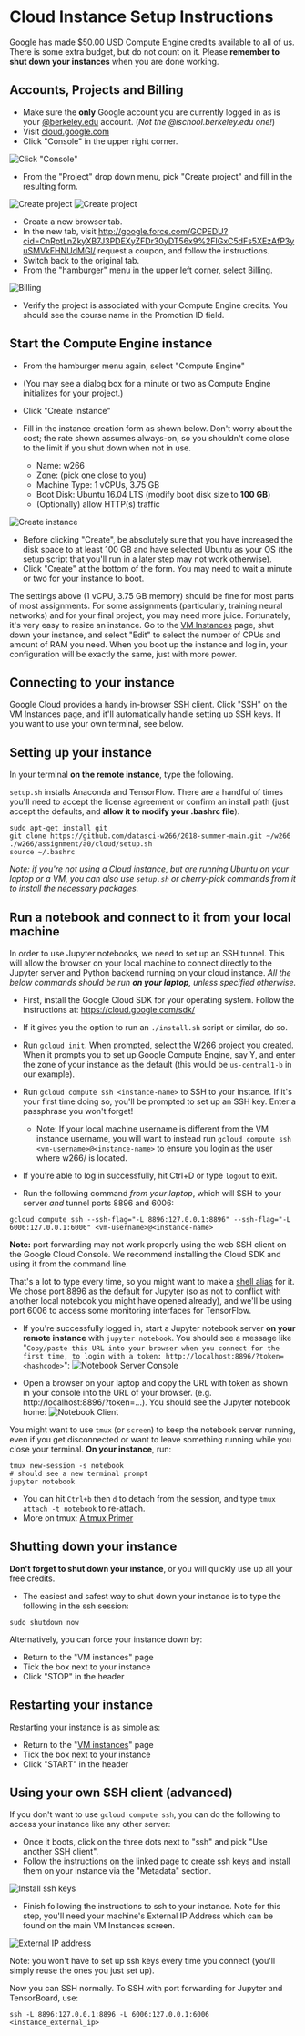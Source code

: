 Cloud Instance Setup Instructions
=================================

Google has made $50.00 USD Compute Engine credits available to all of us.  There is some extra budget, but do not count on it.  Please **remember to shut down your instances** when you are done working.

Accounts, Projects and Billing
------------------------------

*  Make sure the **only** Google account you are currently logged in as is your [@berkeley.edu](http://bmail.berkeley.edu/) account. (_Not the @ischool.berkeley.edu one!_) 
*  Visit [cloud.google.com](http://cloud.google.com)
*  Click "Console" in the upper right corner.

![Click "Console"](screenshots/1-console.png "Click console")

*  From the "Project" drop down menu, pick "Create project" and fill in the resulting form.

![Create project](screenshots/2-createproject.png "Create project")
![Create project](screenshots/3-newprojectdetails-adv-options.png "Create project")

*  Create a new browser tab.
*  In the new tab, visit http://google.force.com/GCPEDU?cid=CnRptLnZkyXB7J3PDEXyZFDr30yDT56x9%2FIGxC5dFs5XEzAfP3yuSMVkFHNUdMGl/ request a coupon, and follow the instructions.
*  Switch back to the original tab.
*  From the "hamburger" menu in the upper left corner, select Billing.

![Billing](screenshots/4-billing.png "Billing")

*  Verify the project is associated with your Compute Engine credits. You should see the course name in the Promotion ID field.

Start the Compute Engine instance
---------------------------------
*  From the hamburger menu again, select "Compute Engine"
*  (You may see a dialog box for a minute or two as Compute Engine initializes for your project.)
*  Click "Create Instance"
*  Fill in the instance creation form as shown below. Don't worry about the cost; the rate shown assumes always-on, so you shouldn't come close to the limit if you shut down when not in use.

    * Name: w266
    * Zone: (pick one close to you)
    * Machine Type: 1 vCPUs, 3.75 GB
    * Boot Disk: Ubuntu 16.04 LTS (modify boot disk size to **100 GB**)
    * (Optionally) allow HTTP(s) traffic

![Create instance](screenshots/6-createinstance.png "Create instance")

*  Before clicking "Create", be absolutely sure that you have increased the disk space to at least 100 GB and have selected Ubuntu as your OS (the setup script that you'll run in a later step may not work otherwise).
*  Click "Create" at the bottom of the form.  You may need to wait a minute or two for your instance to boot.

The settings above (1 vCPU, 3.75 GB memory) should be fine for most parts of most assignments. For some assignments (particularly, training neural networks) and for your final project, you may need more juice. Fortunately, it's very easy to resize an instance. Go to the [VM Instances](https://console.cloud.google.com/compute/instances) page, shut down your instance, and select "Edit" to select the number of CPUs and amount of RAM you need. When you boot up the instance and log in, your configuration will be exactly the same, just with more power.

Connecting to your instance
---------------------------
Google Cloud provides a handy in-browser SSH client. Click "SSH" on the VM Instances page, and it'll automatically handle setting up SSH keys. If you want to use your own terminal, see below.

Setting up your instance
------------------------
In your terminal **on the remote instance**, type the following.

`setup.sh` installs Anaconda and TensorFlow. There are a handful of times you'll need to accept the license agreement or confirm an install path (just accept the defaults, and **allow it to modify your .bashrc file**).

```
sudo apt-get install git
git clone https://github.com/datasci-w266/2018-summer-main.git ~/w266
./w266/assignment/a0/cloud/setup.sh
source ~/.bashrc
```

_Note: if you're not using a Cloud instance, but are running Ubuntu on your laptop or a VM, you can also use `setup.sh` or cherry-pick commands from it to install the necessary packages._

Run a notebook and connect to it from your local machine
--------------------------------------------------------
In order to use Jupyter notebooks, we need to set up an SSH tunnel. This will allow the browser on your local machine to connect directly to the Jupyter server and Python backend running on your cloud instance. _All the below commands should be run **on your laptop**, unless specified otherwise._

* First, install the Google Cloud SDK for your operating system. Follow the instructions at: https://cloud.google.com/sdk/
* If it gives you the option to run an `./install.sh` script or similar, do so.
* Run `gcloud init`. When prompted, select the W266 project you created. When it prompts you to set up Google Compute Engine, say Y, and enter the zone of your instance as the default (this would be `us-central1-b` in our example).

* Run `gcloud compute ssh <instance-name>` to SSH to your instance. If it's your first time doing so, you'll be prompted to set up an SSH key. Enter a passphrase you won't forget!
  * Note:  If your local machine username is different from the VM instance username, you will want to instead run `gcloud compute ssh <vm-username>@<instance-name>` to ensure you login as the user where w266/ is located.
* If you're able to log in successfully, hit Ctrl+D or type `logout` to exit.

* Run the following command *from your laptop*, which will SSH to your server _and_ tunnel ports 8896 and 6006:
```
gcloud compute ssh --ssh-flag="-L 8896:127.0.0.1:8896" --ssh-flag="-L 6006:127.0.0.1:6006" <vm-username>@<instance-name>
```
**Note:** port forwarding may not work properly using the web SSH client on the Google Cloud Console. We recommend installing the Cloud SDK and using it from the command line.

That's a lot to type every time, so you might want to make a [shell alias](https://www.digitalocean.com/community/tutorials/an-introduction-to-useful-bash-aliases-and-functions) for it. We chose port 8896 as the default for Jupyter (so as not to conflict with another local notebook you might have opened already), and we'll be using port 6006 to access some monitoring interfaces for TensorFlow.

* If you're successfully logged in, start a Jupyter notebook server **on your remote instance** with `jupyter notebook`. You should see a message like "`Copy/paste this URL into your browser when you connect for the first time, to login with a token: http://localhost:8896/?token=<hashcode>`":
![Notebook Server Console](screenshots/nbserver2.png "Notebook Server Console")

* Open a browser on your laptop and copy the URL with token as shown in your console into the URL of your browser. (e.g. http://localhost:8896/?token=...). You should see the Jupyter notebook home:
![Notebook Client](screenshots/nbserver-client2.png "Notebook Client")

You might want to use `tmux` (or `screen`) to keep the notebook server running, even if you get disconnected or want to leave something running while you close your terminal. **On your instance**, run:
````
tmux new-session -s notebook
# should see a new terminal prompt
jupyter notebook
````

* You can hit `Ctrl+b` then `d` to detach from the session, and type `tmux attach -t notebook` to re-attach.
* More on tmux: [A tmux Primer](https://danielmiessler.com/study/tmux/)


Shutting down your instance
---------------------------
**Don't forget to shut down your instance**, or you will quickly use up all your free credits.

* The easiest and safest way to shut down your instance is to type the following in the ssh session:
```
sudo shutdown now
```

Alternatively, you can force your instance down by:

* Return to the "VM instances" page
* Tick the box next to your instance
* Click "STOP" in the header

Restarting your instance
------------------------

Restarting your instance is as simple as:

* Return to the "[VM instances](https://console.cloud.google.com/compute/instances)" page
* Tick the box next to your instance
* Click "START" in the header


Using your own SSH client (advanced)
------------------------------------
If you don't want to use `gcloud compute ssh`, you can do the following to access your instance like any other server:

*  Once it boots, click on the three dots next to "ssh" and pick "Use another SSH client".
*  Follow the instructions on the linked page to create ssh keys and install them on your instance via the "Metadata" section.

![Install ssh keys](screenshots/8-sshsetup.png "Install SSH Keys")

*  Finish following the instructions to ssh to your instance.  Note for this step, you'll need your machine's External IP Address which can be found on the main VM Instances screen.

![External IP address](screenshots/9-external_ip.png "External IP")

Note: you won't have to set up ssh keys every time you connect (you'll simply reuse the ones you just set up).

Now you can SSH normally. To SSH with port forwarding for Jupyter and TensorBoard, use:
```
ssh -L 8896:127.0.0.1:8896 -L 6006:127.0.0.1:6006 <instance_external_ip>
```
